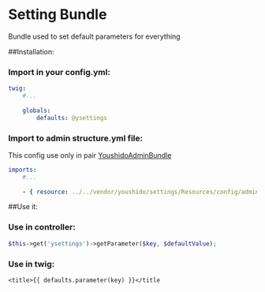 # Setting Bundle
 Bundle used to set default parameters for everything

##Installation:
### Import in your config.yml:
``` yaml
twig:
    #...
    
    globals:
        defaults: @ysettings
```

### Import to admin structure.yml file:
This config use only in pair [YoushidoAdminBundle](https://github.com/Youshido/AdminBundle)
``` yaml
imports:
    #...
    
    - { resource: ../../vendor/youshido/settings/Resources/config/admin/structure.settings.yml }
```

##Use it:
### Use in controller: 
``` php
$this->get('ysettings')->getParameter($key, $defaultValue);
```

### Use in twig: 
``` twig
<title>{{ defaults.parameter(key) }}</title
```